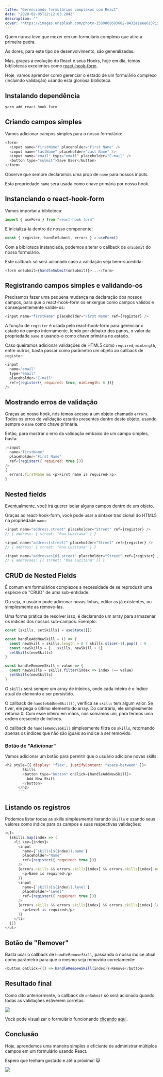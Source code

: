 ```yaml
---
title: "Gerenciando formulários complexos com React"
date: "2020-02-05T22:12:03.284Z"
description: ""
cover: "https://images.unsplash.com/photo-1580808603682-8432a1eee613?ixlib=rb-1.2.1&ixid=eyJhcHBfaWQiOjEyMDd9&auto=format&fit=crop&w=1350&q=80"
---
```


Quem nunca teve que mexer em um formulário complexo que atire a primeira pedra.

As dores, para este tipo de desenvolvimento, são generalizadas.

Mas, graças a evolução do React e seus Hooks, hoje em dia, temos bibliotecas excelentes como [react-hook-form](https://react-hook-form.com/).

Hoje, vamos aprender como gerenciar o estado de um formulário complexo (incluindo validação) usando esta gloriosa biblioteca.

## Instalando dependência

```bash
yarn add react-hook-form
```

## Criando campos simples

Vamos adicionar campos simples para o nosso formulário:

```js
<form>
  <input name="firstName" placeholder="First Name" />
  <input name="lastName" placeholder="Last Name" />
  <input name="email" type="email" placeholder="E-mail" />
  <button type="submit">Save User</button>
</form>
```

Observe que sempre declaramos uma prop de `name` para nossos inputs.

Esta propriedade `name` será usada como chave primária por nosso hook.

## Instanciando o react-hook-form

Vamos importar a biblioteca:

```js
import { useForm } from "react-hook-form"
```

E inicializá-la dentro de nosso componente:

```js
const { register, handleSubmit, errors } = useForm()
```

Com a biblioteca instanciada, podemos alterar o callback de `onSubmit` do nosso formulário.

Este callback só será acionado caso a validação seja bem-sucedida:

```js
<form onSubmit={handleSubmit(onSubmit)}>...</form>
```

## Registrando campos simples e validando-os

Precisamos fazer uma pequena mudança na declaração dos nossos campos, para que o react-hook-form os enxergue como campos válidos e consequentemente valide-os:

```js
<input name="firstName" placeholder="First Name" ref={register} />
```

A função de `register` é usada pelo react-hook-form para gerenciar o estado do campo internamente, lendo por debaixo dos panos, o valor da propriedade `name` e usando-o como chave primária no estado.

Caso queiramos adicionar validações de HTML5 como `required`, `minLength`, entre outros, basta passar como parâmetro um objeto ao callback de `register`:

```js
<input
  name="email"
  type="email"
  placeholder="E-mail"
  ref={register({ required: true, minLength: 6 })}
/>
```

## Mostrando erros de validação

Graças ao nosso hook, nós temos acesso a um objeto chamado `errors`. Todos os erros de validação estarão presentes dentro deste objeto, usando sempre o `name` como chave primária.

Então, para mostrar o erro da validação embaixo de um campo simples, basta:

```js
;<input
  name="firstName"
  placeholder="First Name"
  ref={register({ required: true })}
/>
{
  errors.firstName && <p>First name is required</p>
}
```

## Nested fields

Eventualmente, você irá querer isolar alguns campos dentro de um objeto.

Graças ao react-hook-form, você pode usar a sintaxe tradicional do HTML5 na propriedade `name`:

```js
<input name="address.street" placeholder="Street" ref={register} />
// { address: { street: "Rua Luzitana" } }
```

```js
<input name="address[street]" placeholder="Street" ref={register} />
// { address: { street: "Rua Luzitana" } }
```

```js
<input name="addresses[0].street" placeholder="Street" ref={register} />
// { addresses: [{ street: "Rua Luzitana" }] }
```

## CRUD de Nested Fields

É comum em formulários complexos a necessidade de se reproduzir uma espécie de "CRUD" de uma sub-entidade.

Ou seja, o usuário pode adicionar novas linhas, editar as já existentes, ou simplesmente as remove-las.

Uma forma prática de resolver isso, é declarando um array para armazenar os índices dos nossos sub-campos. Exemplo:

```js
const [skills, setSkills] = useState([])

const handleAddNewSkill = () => {
  const newSkill = skills.length > 0 ? skills.slice(-1).pop() : 0
  const newSkills = [...skills, newSkill + 1]
  setSkills(newSkills)
}

const handleRemoveSkill = value => {
  const newSkills = skills.filter(index => index !== value)
  setSkills(newSkills)
}
```

O `skills` será sempre um array de inteiros, onde cada inteiro é o índice atual do elemento a ser persistido.

O callback de `handleAddNewSkill()`, verifica se `skills` tem algum valor. Se tiver, ele pega o último elemento do array. Do contrário, ele simplesmente retorna 0. Com esse inteiro em mãos, nós somamos um, para termos uma ordem crescente de índices.

O callback de `handleRemoveSkill` simplesmente filtra os `skills`, retornando apenas os índices que não são iguais ao índice a ser removido.

### Botão de "Adicionar"

Vamos adicionar um botão para permitir que o usuário adicione novas skills:

````js
<h2 style={{ display: "flex", justifyContent: "space-between" }}>
        Skills
        <button type="button" onClick={handleAddNewSkill}>
          Add New Skill
        </button>
      </h2>
      ```
````

## Listando os registros

Podemos listar todas as skills simplesmente iterando `skills` e usando seus valores como índice para os campos e suas respectivas validações:

```js
<ul>
  {skills.map(index => (
    <li key={index}>
      <input
        name={`skills[${index}].name`}
        placeholder="Name"
        ref={register({ required: true })}
      />
      {errors.skills && errors.skills[index] && errors.skills[index].name && (
        <p>Name is required</p>
      )}
      <input
        name={`skills[${index}].level`}
        placeholder="Level"
        ref={register({ required: true })}
      />
      {errors.skills && errors.skills[index] && errors.skills[index].level && (
        <p>Level is required</p>
      )}
    </li>
  ))}
</ul>
```

## Botão de "Remover"

Basta usar o callback de `handleRemoveSkill`, passando o nosso índice atual como parâmetro para que o mesmo seja removido corretamente:

```js
<button onClick={() => handleRemoveSkill(index)}>Remove</button>
```

## Resultado final

Como dito anteriormente, o callback de `onSubmit` só será acionado quando todas as validações estiverem corretas:

![](./Screenshot_20200205_215732.png)

Você pode visualizar o formulário funcionando [clicando aqui](https://build-9rqb7ilv0.now.sh/).

## Conclusão

Hoje, aprendemos uma maneira simples e eficiente de administrar múltiplos campos em um formulário usando React.

Espero que tenham gostado e até a próxima! 😺

![](https://media.giphy.com/media/l41JU9pUyosHzWyuQ/giphy.gif)
